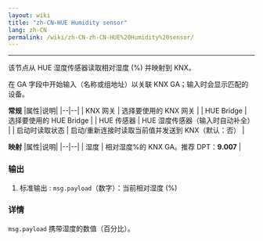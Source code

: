 ```yaml
---
layout: wiki
title: "zh-CN-HUE Humidity sensor"
lang: zh-CN
permalink: /wiki/zh-CN-zh-CN-HUE%20Humidity%20sensor/
---
```

---

<p>该节点从 HUE 湿度传感器读取相对湿度 (%) 并映射到 KNX。</p>

在 GA 字段中开始输入（名称或组地址）以关联 KNX GA；输入时会显示匹配的设备。

**常规**
|属性|说明|
|--|--|
| KNX 网关 | 选择要使用的 KNX 网关 |
| HUE Bridge | 选择要使用的 HUE Bridge |
| HUE 传感器 | HUE 湿度传感器（输入时自动补全） |
| 启动时读取状态 | 启动/重新连接时读取当前值并发送到 KNX（默认：否） |

**映射**
|属性|说明|
|--|--|
| 湿度 | 相对湿度%的 KNX GA。推荐 DPT：<b>9.007</b> |

### 输出

1. 标准输出
: `msg.payload`（数字）：当前相对湿度 (%)

### 详情

`msg.payload` 携带湿度的数值（百分比）。
